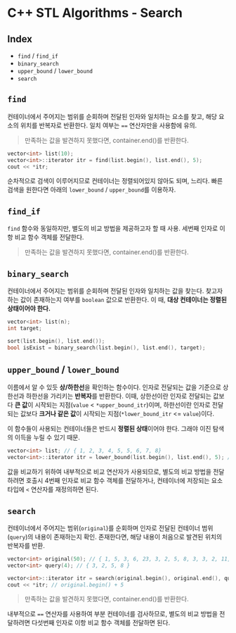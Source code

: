 # C++ STL Algorithms - Search

## Index
- `find` / `find_if`
- `binary_search`
- `upper_bound` / `lower_bound`
- `search`
## `find`
컨테이너에서 주어지는 범위를 순회하며 전달된 인자와 일치하는 요소를 찾고, 해당 요소의 위치를 반복자로 반환한다. 일치 여부는 `==` 연산자만을 사용함에 유의.

> 만족하는 값을 발견하지 못했다면, container.end()를 반환한다.

```cpp
vector<int> list(10);
vector<int>::iterator itr = find(list.begin(), list.end(), 5);
cout << *itr;
```

순차적으로 검색이 이루어지므로 컨테이너는 정렬되어있지 않아도 되며, 느리다. 빠른 검색을 원한다면 아래의 `lower_bound` / `upper_bound`를 이용하자.

## `find_if`
`find` 함수와 동일하지만, 별도의 비교 방법을 제공하고자 할 때 사용. 세번째 인자로 이항 비교 함수 객체를 전달한다.

> 만족하는 값을 발견하지 못했다면, container.end()를 반환한다.

## `binary_search`
컨테이너에서 주어지는 범위를 순회하며 전달된 인자와 일치하는 값을 찾는다. 찾고자 하는 값이 존재하는지 여부를 `boolean` 값으로 반환한다. 이 때, **대상 컨테이너는 정렬된 상태이어야 한다.**

```cpp
vector<int> list(n);
int target;

sort(list.begin(), list.end());
bool isExist = binary_search(list.begin(), list.end(), target);
```

## `upper_bound` / `lower_bound`
이름에서 알 수 있듯 **상/하한선**을 확인하는 함수이다. 인자로 전달되는 값을 기준으로 상한선과 하한선을 가리키는 **반복자**를 반환한다. 이때, 상한선이란 인자로 전달되는 값보다 **큰 값**이 시작되는 지점(`value` < `*upper_bound_itr`)이며, 하한선이란 인자로 전달되는 값보다 **크거나 같은 값**이 시작되는 지점(`*lower_bound_itr` <= `value`)이다.

이 함수들이 사용되는 컨테이너들은 반드시 **정렬된 상태**이어야 한다. 그래야 이진 탐색의 이득을 누릴 수 있기 때문.

```cpp
vector<int> list; // { 1, 2, 3, 4, 5, 5, 6, 7, 8}
vector<int>::iterator itr = lower_bound(list.begin(), list.end(), 5); // list.begin() + 4
```

값을 비교하기 위하여 내부적으로 비교 연산자가 사용되므로, 별도의 비교 방법을 전달하려면 호출시 4번째 인자로 비교 함수 객체를 전달하거나, 컨테이너에 저장되는 요소 타입에 `<` 연산자를 재정의하면 된다.

## `search`
컨테이너에서 주어지는 범위(`original`)를 순회하며 인자로 전달된 컨테이너 범위(`query`)의 내용이 존재하는지 확인. 존재한다면, 해당 내용이 처음으로 발견된 위치의 반복자를 반환.

```cpp
vector<int> original(50); // { 1, 5, 3, 6, 23, 3, 2, 5, 8, 3, 3, 2, 11, 64, 3, ... };
vector<int> query(4); // { 3, 2, 5, 8 }

vector<int>::iterator itr = search(original.begin(), original.end(), query.begin(), query.end());
cout << *itr; // original.begin() + 5
```

> 만족하는 값을 발견하지 못했다면, container.end()를 반환한다.

내부적으로 `==` 연산자를 사용하여 부분 컨테이너를 검사하므로, 별도의 비교 방법을 전달하려면 다섯번째 인자로 이항 비교 함수 객체를 전달하면 된다.
